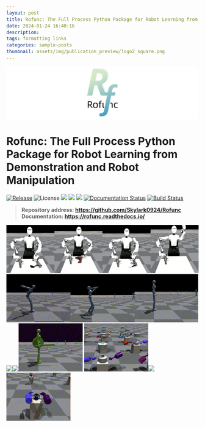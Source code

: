 ```yaml
---
layout: post
title: Rofunc: The Full Process Python Package for Robot Learning from Demonstration and Robot Manipulation
date: 2024-01-24 16:40:16
description: 
tags: formatting links
categories: sample-posts
thumbnail: assets/img/publication_preview/logo2_square.png
---
```


![](assets/img/doc/img/logo8.png)

# Rofunc: The Full Process Python Package for Robot Learning from Demonstration and Robot Manipulation

[![Release](https://img.shields.io/github/v/release/Skylark0924/Rofunc)](https://pypi.org/project/rofunc/)
![License](https://img.shields.io/github/license/Skylark0924/Rofunc?color=blue)
![](https://img.shields.io/github/downloads/skylark0924/Rofunc/total)
[![](https://img.shields.io/github/issues-closed-raw/Skylark0924/Rofunc?color=brightgreen)](https://github.com/Skylark0924/Rofunc/issues?q=is%3Aissue+is%3Aclosed)
[![](https://img.shields.io/github/issues-raw/Skylark0924/Rofunc?color=orange)](https://github.com/Skylark0924/Rofunc/issues?q=is%3Aopen+is%3Aissue)
[![Documentation Status](https://readthedocs.org/projects/rofunc/badge/?version=latest)](https://rofunc.readthedocs.io/en/latest/?badge=latest)
[![Build Status](https://img.shields.io/endpoint.svg?url=https%3A%2F%2Factions-badge.atrox.dev%2FSkylark0924%2FRofunc%2Fbadge%3Fref%3Dmain&style=flat)](https://actions-badge.atrox.dev/Skylark0924/Rofunc/goto?ref=main)

> **Repository address: https://github.com/Skylark0924/Rofunc** <br>
> **Documentation: https://rofunc.readthedocs.io/**


<img src="assets/img/doc/img/task_gif3/CURIQbSoftHandSynergyGraspSpatulaRofuncRLPPO.gif" width=25% /><img src="assets/img/doc/img/task_gif3/CURIQbSoftHandSynergyGraspPower_drillRofuncRLPPO.gif" width=25% /><img src="assets/img/doc/img/task_gif3/CURIQbSoftHandSynergyGraspPhillips_Screw_DriverRofuncRLPPO.gif" width=25% /><img src="assets/img/doc/img/task_gif3/CURIQbSoftHandSynergyGraspLarge_clampRofuncRLPPO.gif" width=25% />
<img src="assets/img/doc/img/task_gif3/HumanoidFlipRofuncRLAMP.gif" width=33.3% /><img src="assets/img/doc/img/task_gif3/HumanoidDanceRofuncRLAMP.gif" width=33.3% /><img src="assets/img/doc/img/task_gif3/HumanoidRunRofuncRLAMP.gif" width=33.3% />
<img src="assets/img/doc/img/task_gif3/HumanoidASEHeadingSwordShieldRofuncRLASE.gif" width=33.3% /><img src="assets/img/doc/img/task_gif3/HumanoidASEStrikeSwordShieldRofuncRLASE.gif" width=33.3% /><img src="assets/img/doc/img/task_gif3/HumanoidASELocationSwordShieldRofuncRLASE.gif" width=33.3% />
<img src="assets/img/doc/img/task_gif3/BiShadowHandLiftUnderarmRofuncRLPPO.gif" width=33.3% /><img src="assets/img/doc/img/task_gif3/BiShadowHandDoorOpenOutwardRofuncRLPPO.gif" width=33.3% /><img src="assets/img/doc/img/task_gif3/BiShadowHandSwingCupRofuncRLPPO.gif" width=33.3% />